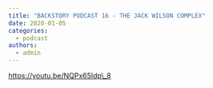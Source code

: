 ```yaml
---
title: "BACKSTORY PODCAST 16 - THE JACK WILSON COMPLEX"
date: 2020-01-05
categories: 
  - podcast
authors: 
  - admin
---
```


https://youtu.be/NQPx65Idp\_8
